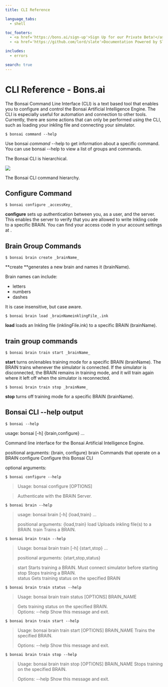 ```yaml
---
title: CLI Reference

language_tabs:
  - shell

toc_footers:
  - <a href='https://bons.ai/sign-up'>Sign Up for our Private Beta!</a>
  - <a href='https://github.com/lord/slate'>Documentation Powered by Slate</a>

includes:
  - errors

search: true
---
```

# CLI Reference - Bons.ai

The Bonsai Command Line Interface (CLI) is a text based tool that enables you to configure and control the Bonsai Artificial Intelligence Engine. The CLI is especially useful for automation and connection to other tools. Currently, there are some actions that can only be performed using the CLI, such as loading your inkling file and connecting your simulator.  


```
$ bonsai command --help
```
Use bonsai _command_ \--help to get information about a specific command. You can use bonsai --help to view a list of groups and commands.

The Bonsai CLI is hierarchical.

![][1]

The Bonsai CLI command hierarchy.

## Configure Command
```
$ bonsai configure _accessKey_
```
**configure** sets up authentication between you, as a user, and the server. This enables the server to verify that you are allowed to write Inkling code to a specific BRAIN. You can find your access code in your account settings at .

## Brain Group Commands
```
$ bonsai brain create _brainName_
```
**create **generates a new brain and names it (brainName).

Brain names can include:
- letters
- numbers
- dashes

It is case insensitive, but case aware.
```
$ bonsai brain load _brainNameinklingFile_.ink
```
**load** loads an Inkling file (inklingFile.ink) to a specific BRAIN (brainName).

## train group commands
```
$ bonsai brain train start _brainName_
```
**start** turns on/enables training mode for a specific BRAIN (brainName). The BRAIN trains whenever the simulator is connected. If the simulator is disconnected, the BRAIN remains in training mode, and it will train again where it left off when the simulator is reconnected.
```
$ bonsai brain train stop _brainName_
```
**stop** turns off training mode for a specific BRAIN (brainName).

## Bonsai CLI --help output
```
$ bonsai --help
```
usage: bonsai [-h] {brain,configure} ...

Command line interface for the Bonsai Artificial Intelligence Engine.

positional arguments:
    {brain, configure}
       brain            Commands that operate on a BRAIN
       configure        Configure this Bonsai CLI

optional arguments:

```
$ bonsai configure --help
```
> Usage: bonsai configure [OPTIONS]

>  Authenticate with the BRAIN Server.

```
$ bonsai brain --help
```
> usage: bonsai brain [-h] {load,train} ...
>
> positional arguments:
    {load,train}
>   load               Uploads inkling file(s) to a BRAIN.
>   train              Trains a BRAIN.

```
$ bonsai brain train --help
```
> Usage: bonsai brain train [-h] {start,stop} ...
>
> positional arguments:
 {start,stop,status}

>   start              Starts training a BRAIN. Must connect simulator before starting  
   stop               Stops training a BRAIN.  
   status             Gets training status on the specified BRAIN

```
$ bonsai brain train status --help
```
> Usage: bonsai brain train status [OPTIONS] BRAIN_NAME

> Gets training status on the specified BRAIN.  
> Options:  --help  Show this message and exit.

```
$ bonsai brain train start --help
```
> Usage: bonsai brain train start [OPTIONS] BRAIN_NAME
 Trains the specified BRAIN.
>
> Options:  --help  Show this message and exit.

```
$ bonsai brain train stop --help
```
> Usage: bonsai brain train stop [OPTIONS] BRAIN_NAME
> Stops training on the specified BRAIN.
>
> Options:  --help  Show this message and exit.

‍

[1]: https://daks2k3a4ib2z.cloudfront.net/57bf257ce45825764c5cb54b/57e9bbd37af2be7632479217_bonsaiAI.png

